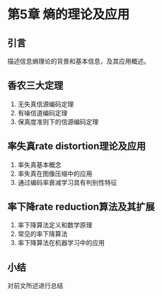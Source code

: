 # 第5章 熵的理论及应用

## 引言

描述信息熵理论的背景和基本信息，及其应用概述。

## 香农三大定理

1. 无失真信源编码定理
2. 有噪信道编码定理
3. 保真度准则下的信源编码定理

## 率失真rate distortion理论及应用

1. 率失真基本概念
2. 率失真在图像压缩中的应用
3. 通过编码率衰减学习具有判别性特征

## 率下降rate reduction算法及其扩展

1. 率下降算法定义和数学原理
2. 常见的率下降算法
3. 率下降算法在机器学习中的应用

## 小结

对前文所述进行总结

